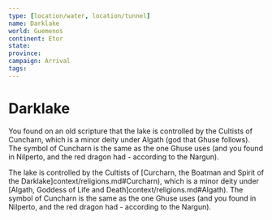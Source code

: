 ```yaml
---
type: [location/water, location/tunnel]
name: Darklake
world: Guemenos
continent: Etor
state: 
province: 
campaign: Arrival
tags: 
---
```


# Darklake

You found on an old scripture that the lake is controlled by the Cultists of Cuncharn, which is a minor deity under Algath (god that Ghuse follows). The symbol of Cuncharn is the same as the one Ghuse uses (and you found in Nilperto, and the red dragon had - according to the Nargun).

The lake is controlled by the Cultists of [Curcharn, the Boatman and Spirit of the Darklake]context/religions.md#Curcharn), which is a minor deity under [Algath, Goddess of Life and Death]context/religions.md#Algath). The symbol of Cuncharn is the same as the one Ghuse uses (and you found in Nilperto, and the red dragon had - according to the Nargun).
